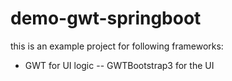 # demo-gwt-springboot

this is an example project for following frameworks:

- GWT for UI logic
-- GWTBootstrap3 for the UI 